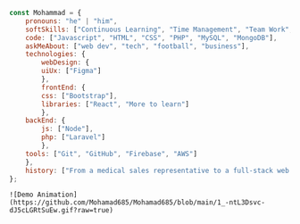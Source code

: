 ```javascript
const Mohammad = {
    pronouns: "he" | "him",
    softSkills: ["Continuous Learning", "Time Management", "Team Work", "Leadership"],
    code: ["Javascript", "HTML", "CSS", "PHP", "MySQL", "MongoDB"],
    askMeAbout: ["web dev", "tech", "football", "business"],
    technologies: {
        webDesign: {
		uiUx: ["Figma"]
  		},
        frontEnd: {
		css: ["Bootstrap"],
  		libraries: ["React", "More to learn"]
		},
	backEnd: {
 		js: ["Node"],
		php: ["Laravel"]
		},
  	tools: ["Git", "GitHub", "Firebase", "AWS"]
	},
    history: ["From a medical sales representative to a full-stack web developer with a business mindset"]
};
```
`![Demo Animation](https://github.com/Mohamad685/Mohamad685/blob/main/1_-ntL3Dsvc-dJ5cLGRtSuEw.gif?raw=true)`
